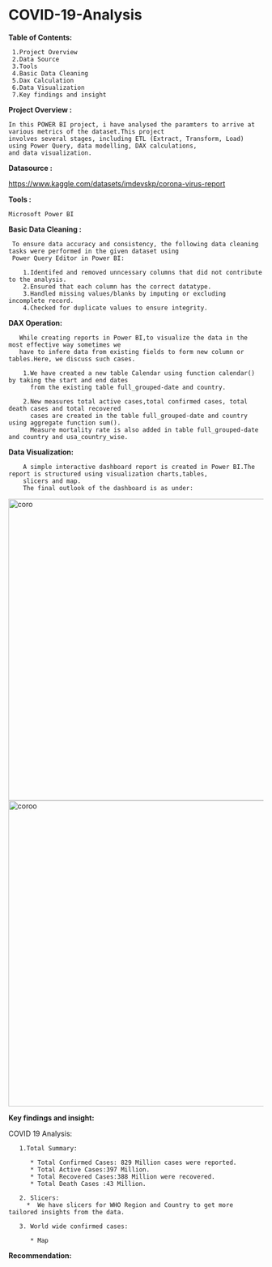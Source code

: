 # COVID-19-Analysis

 **Table of Contents:**
 
     1.Project Overview
     2.Data Source 
     3.Tools
     4.Basic Data Cleaning
     5.Dax Calculation
     6.Data Visualization
     7.Key findings and insight
    

**Project  Overview :**

    In this POWER BI project, i have analysed the paramters to arrive at various metrics of the dataset.This project 
    involves several stages, including ETL (Extract, Transform, Load) using Power Query, data modelling, DAX calculations,
    and data visualization.  

**Datasource :** 

   https://www.kaggle.com/datasets/imdevskp/corona-virus-report

**Tools :**

    Microsoft Power BI

**Basic Data Cleaning :**

     To ensure data accuracy and consistency, the following data cleaning tasks were performed in the given dataset using 
     Power Query Editor in Power BI:

        1.Identifed and removed unncessary columns that did not contribute to the analysis.
        2.Ensured that each column has the correct datatype.
        3.Handled missing values/blanks by imputing or excluding incomplete record.
        4.Checked for duplicate values to ensure integrity.


**DAX Operation:**

       While creating reports in Power BI,to visualize the data in the most effective way sometimes we 
       have to infere data from existing fields to form new column or tables.Here, we discuss such cases.

        1.We have created a new table Calendar using function calendar() by taking the start and end dates
          from the existing table full_grouped-date and country.

        2.New measures total active cases,total confirmed cases, total death cases and total recovered 
          cases are created in the table full_grouped-date and country using aggregate function sum().
          Measure mortality rate is also added in table full_grouped-date and country and usa_country_wise.

**Data Visualization:**
        
        A simple interactive dashboard report is created in Power BI.The report is structured using visualization charts,tables,
        slicers and map.
        The final outlook of the dashboard is as under:
        
<img width="596" alt="coro" src="https://github.com/user-attachments/assets/3182bbb3-aebd-4d43-979b-c897843e9a0b">

<img width="604" alt="coroo" src="https://github.com/user-attachments/assets/f9264513-ed6d-4d32-ba74-dbff06de58da">


**Key findings and insight:**

   COVID 19 Analysis:

       1.Total Summary:
       
          *	Total Confirmed Cases: 829 Million cases were reported.
          * Total Active Cases:397 Million.
          * Total Recovered Cases:388 Million were recovered.
          * Total Death Cases :43 Million.
          
       2. Slicers:
         *	We have slicers for WHO Region and Country to get more tailored insights from the data.

       3. World wide confirmed cases:
       
          * Map 

     
   
      
         
  **Recommendation:**
  
  


